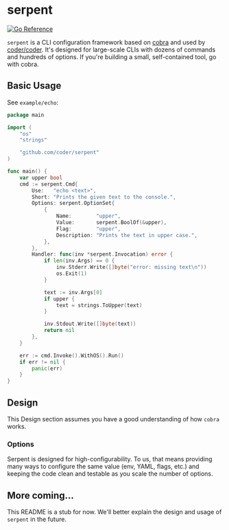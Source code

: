 # serpent

[![Go Reference](https://pkg.go.dev/badge/github.com/coder/serpent.svg)](https://pkg.go.dev/github.com/coder/serpent)

`serpent` is a CLI configuration framework based on [cobra](https://github.com/spf13/cobra) and used by [coder/coder](https://github.com/coder/coder).
It's designed for large-scale CLIs with dozens of commands and hundreds
of options. If you're building a small, self-contained tool, go with
cobra.

## Basic Usage

See `example/echo`:

```go
package main

import (
	"os"
	"strings"

	"github.com/coder/serpent"
)

func main() {
	var upper bool
	cmd := serpent.Cmd{
		Use:   "echo <text>",
		Short: "Prints the given text to the console.",
		Options: serpent.OptionSet{
			{
				Name:        "upper",
				Value:       serpent.BoolOf(&upper),
				Flag:        "upper",
				Description: "Prints the text in upper case.",
			},
		},
		Handler: func(inv *serpent.Invocation) error {
			if len(inv.Args) == 0 {
				inv.Stderr.Write([]byte("error: missing text\n"))
				os.Exit(1)
			}

			text := inv.Args[0]
			if upper {
				text = strings.ToUpper(text)
			}

			inv.Stdout.Write([]byte(text))
			return nil
		},
	}

	err := cmd.Invoke().WithOS().Run()
	if err != nil {
		panic(err)
	}
}
```

## Design
This Design section assumes you have a good understanding of how `cobra` works.

### Options

Serpent is designed for high-configurability. To us, that means providing
many ways to configure the same value (env, YAML, flags, etc.) and keeping
the code clean and testable as you scale the number of options.


## More coming...
This README is a stub for now. We'll better explain the design and usage
of `serpent` in the future.